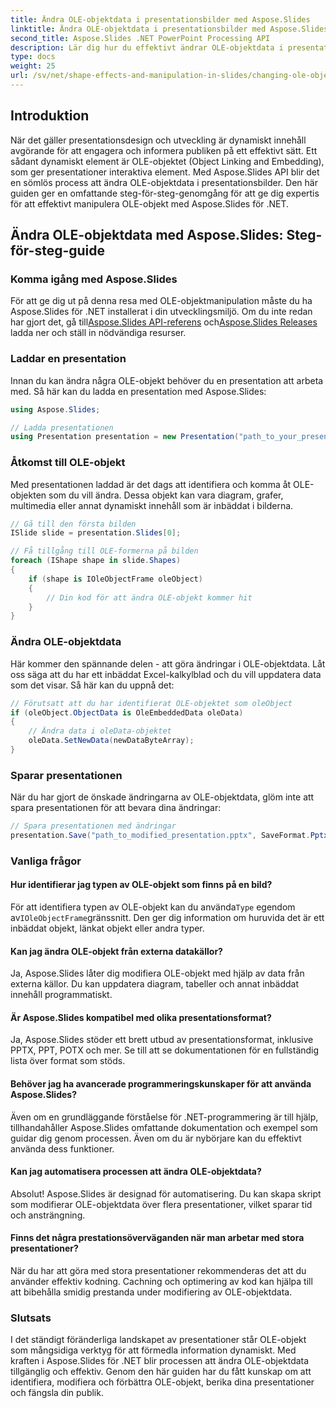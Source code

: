```yaml
---
title: Ändra OLE-objektdata i presentationsbilder med Aspose.Slides
linktitle: Ändra OLE-objektdata i presentationsbilder med Aspose.Slides
second_title: Aspose.Slides .NET PowerPoint Processing API
description: Lär dig hur du effektivt ändrar OLE-objektdata i presentationsbilder med Aspose.Slides API. Denna steg-för-steg-guide ger kodexempel och viktiga insikter.
type: docs
weight: 25
url: /sv/net/shape-effects-and-manipulation-in-slides/changing-ole-object-data/
---
```


## Introduktion

När det gäller presentationsdesign och utveckling är dynamiskt innehåll avgörande för att engagera och informera publiken på ett effektivt sätt. Ett sådant dynamiskt element är OLE-objektet (Object Linking and Embedding), som ger presentationer interaktiva element. Med Aspose.Slides API blir det en sömlös process att ändra OLE-objektdata i presentationsbilder. Den här guiden ger en omfattande steg-för-steg-genomgång för att ge dig expertis för att effektivt manipulera OLE-objekt med Aspose.Slides för .NET.

## Ändra OLE-objektdata med Aspose.Slides: Steg-för-steg-guide

### Komma igång med Aspose.Slides

 För att ge dig ut på denna resa med OLE-objektmanipulation måste du ha Aspose.Slides för .NET installerat i din utvecklingsmiljö. Om du inte redan har gjort det, gå till[Aspose.Slides API-referens](https://reference.aspose.com/slides/net/) och[Aspose.Slides Releases](https://releases.aspose.com/slides/net/) ladda ner och ställ in nödvändiga resurser.

### Laddar en presentation

Innan du kan ändra några OLE-objekt behöver du en presentation att arbeta med. Så här kan du ladda en presentation med Aspose.Slides:

```csharp
using Aspose.Slides;

// Ladda presentationen
using Presentation presentation = new Presentation("path_to_your_presentation.pptx");
```

### Åtkomst till OLE-objekt

Med presentationen laddad är det dags att identifiera och komma åt OLE-objekten som du vill ändra. Dessa objekt kan vara diagram, grafer, multimedia eller annat dynamiskt innehåll som är inbäddat i bilderna.

```csharp
// Gå till den första bilden
ISlide slide = presentation.Slides[0];

// Få tillgång till OLE-formerna på bilden
foreach (IShape shape in slide.Shapes)
{
    if (shape is IOleObjectFrame oleObject)
    {
        // Din kod för att ändra OLE-objekt kommer hit
    }
}
```

### Ändra OLE-objektdata

Här kommer den spännande delen - att göra ändringar i OLE-objektdata. Låt oss säga att du har ett inbäddat Excel-kalkylblad och du vill uppdatera data som det visar. Så här kan du uppnå det:

```csharp
// Förutsatt att du har identifierat OLE-objektet som oleObject
if (oleObject.ObjectData is OleEmbeddedData oleData)
{
    // Ändra data i oleData-objektet
    oleData.SetNewData(newDataByteArray);
}
```

### Sparar presentationen

När du har gjort de önskade ändringarna av OLE-objektdata, glöm inte att spara presentationen för att bevara dina ändringar:

```csharp
// Spara presentationen med ändringar
presentation.Save("path_to_modified_presentation.pptx", SaveFormat.Pptx);
```

### Vanliga frågor

#### Hur identifierar jag typen av OLE-objekt som finns på en bild?

 För att identifiera typen av OLE-objekt kan du använda`Type` egendom av`IOleObjectFrame`gränssnitt. Den ger dig information om huruvida det är ett inbäddat objekt, länkat objekt eller andra typer.

#### Kan jag ändra OLE-objekt från externa datakällor?

Ja, Aspose.Slides låter dig modifiera OLE-objekt med hjälp av data från externa källor. Du kan uppdatera diagram, tabeller och annat inbäddat innehåll programmatiskt.

#### Är Aspose.Slides kompatibel med olika presentationsformat?

Ja, Aspose.Slides stöder ett brett utbud av presentationsformat, inklusive PPTX, PPT, POTX och mer. Se till att se dokumentationen för en fullständig lista över format som stöds.

#### Behöver jag ha avancerade programmeringskunskaper för att använda Aspose.Slides?

Även om en grundläggande förståelse för .NET-programmering är till hjälp, tillhandahåller Aspose.Slides omfattande dokumentation och exempel som guidar dig genom processen. Även om du är nybörjare kan du effektivt använda dess funktioner.

#### Kan jag automatisera processen att ändra OLE-objektdata?

Absolut! Aspose.Slides är designad för automatisering. Du kan skapa skript som modifierar OLE-objektdata över flera presentationer, vilket sparar tid och ansträngning.

#### Finns det några prestationsöverväganden när man arbetar med stora presentationer?

När du har att göra med stora presentationer rekommenderas det att du använder effektiv kodning. Cachning och optimering av kod kan hjälpa till att bibehålla smidig prestanda under modifiering av OLE-objektdata.

### Slutsats

I det ständigt föränderliga landskapet av presentationer står OLE-objekt som mångsidiga verktyg för att förmedla information dynamiskt. Med kraften i Aspose.Slides för .NET blir processen att ändra OLE-objektdata tillgänglig och effektiv. Genom den här guiden har du fått kunskap om att identifiera, modifiera och förbättra OLE-objekt, berika dina presentationer och fängsla din publik.
